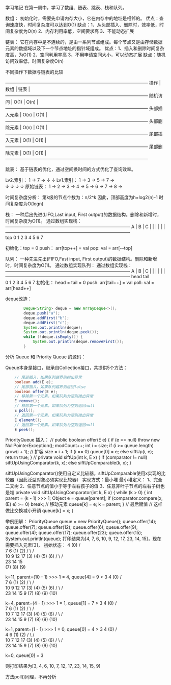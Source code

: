 学习笔记
在第一周中，学习了数组、链表、跳表、栈和队列。

数组：
初始化时，需要先申请内存大小，它在内存中的地址是相邻的。
优点：查询速度快，时间复杂度可以达到O(1)
缺点：1、从头部插入、删除时，效率低，时间复杂度为O(n)
2、内存利用率低，空间要求高
3、不能动态扩展

链表：
它在内存中是不连续的，是由一系列节点组成。每个节点又是由存储数据元素的数据域以及下一个节点地址的指针域组成。
优点：1、插入和删除时间复杂度高，为O(1)
2、空间利用率高
3、不用申请空间大小，可以动态扩展
缺点：随机访问效率低，时间复杂度O(n)

不同操作下数据与链表的比较

————————————————————————————————
操作       | 数组     | 链表     |
————————————————————————————————
随机访问    | O(1)    | O(n)    |
————————————————————————————————
头部插入元素 | O(n)    | O(1)    |
————————————————————————————————
头部删除元素 | O(n)    | O(1)    |
————————————————————————————————
尾部插入元素 | O(1)    | O(1)    |
————————————————————————————————
尾部删除元素 | O(1)    | O(1)    |
————————————————————————————————

跳表：
基于链表的优化，通过空间换时间的方式优化了查询效率。

Lv2.索引：   1           →           7     →
            ↓                       ↓
Lv1.索引：   1   →   3   →   5   →   7     →    
            ↓       ↓       ↓       ↓
原始链表：    1 → 2 → 3 → 4 → 5 → 6 → 7 → 8 → 

时间复杂度分析：
第k级的节点个数为：n/2^k
因此，顶部高度为h=log2(n)-1
时间复杂度为O(logn)

栈：
一种后出先进(LIFO,Last input, First output)的数据结构。删除和新增时，时间复杂度为O(1)。
通过数组实现栈：
    ————————————————————————————
     A | B | C |  |  |  |  |  |
    ————————————————————————————    
               top
     0   1   2   3  4  5  6  7

初始化：top = 0
push： arr[top++] = val
pop:  val = arr[--top]
 
队列：
一种先进先出(FIFO,Fast input, First output)的数据结构。删除和新增时，时间复杂度为O(1)。
通过数组实现队列：
通过数组实现栈：
    ————————————————————————————
     A | B | C |  |  |  |  |  |
    ————————————————————————————
   head         tail                   
     0   1   2   3  4  5  6  7
初始化： head = tail = 0
push: arr[tail++] = val
poll:  val = arr[head++]

deque改造：
```JAVA
        Deque<String> deque = new ArrayDeque<>();
        deque.push("a");
        deque.addFirst("b");
        deque.addFirst("c");
        System.out.println(deque);
        System.out.println(deque.peek());
        while (!deque.isEmpty()) {
            System.out.println(deque.removeFirst());
        }
``` 
      
分析 Queue 和 Priority Queue 的源码：

Queue本身是接口，继承自Collection接口，共提供5个方法：
```JAVA
    // 尾部插入，如果队列越界则抛出异常
    boolean add(E e);
    // 尾部插入，如果队列越界则返回false
    boolean offer(E e);
    // 移除第一个元素，如果队列为空则抛出异常
    E remove();
    // 移除第一个元素，如果队列为空则返回null
    E poll();
    // 返回第一个元素，如果队列为空则抛出异常
    E element();
    // 返回第一个元素，如果队列为空则返回null
    E peek();
```

PriorityQueue
插入：
    //
    public boolean offer(E e) {
        if (e == null)
            throw new NullPointerException();
        modCount++;
        int i = size;
        if (i >= queue.length)
            grow(i + 1); // 扩容
        size = i + 1;
        if (i == 0)
            queue[0] = e;
        else
            siftUp(i, e);
        return true;
    }
    //
    private void siftUp(int k, E x) {
        if (comparator != null)
            siftUpUsingComparator(k, x);
        else
            siftUpComparable(k, x);
    }
    
siftUpUsingComparator()使用自定义比较器，siftUpComparable使用x实现的比较器（因此泛型对象必须实现比较器）
实现方式：最小堆
最小堆定义：
1、完全二叉树
2、任意节点的值小于等于左右孩子的值
3、任意非叶子节点的左右子树也是堆
    private void siftUpUsingComparator(int k, E x) {
        while (k > 0) {
            int parent = (k - 1) >>> 1;
            Object e = queue[parent];
            if (comparator.compare(x, (E) e) >= 0)
                break;
            // 移动元素
            queue[k] = e;
            k = parent;
        }
        // 最后赋值
        // 这样做比交换减小开销
        queue[k] = x;
    }

举例图解：
PriorityQueue queue = new PriorityQueue();
queue.offer(14);
queue.offer(7);
queue.offer(12);
queue.offer(6);
queue.offer(9);
queue.offer(4);
queue.offer(17);
queue.offer(23);
queue.offer(15);
System.out.println(queue);
打印结果为[4, 7, 6, 10, 9, 12, 17, 23, 14, 15]，现在需要插入元素[3]，
初始状态：
             4
            (0)
          /    \
         7       6
        (1)     (2)
      /   \    /  \
    10     9  12   17
    (3)   (4) (5) (6)
   /  \   /  \
 23  14  15  
(7) (8) (9) 

k=11, parent=(10 - 1) >>> 1 = 4, queue[4] = 9 > 3
             4
            (0)
          /    \
         7       6
        (1)     (2)
      /   \    /  \
    10     9  12   17
    (3)   (4) (5) (6)
   /  \   /  \
 23  14  15  9
(7) (8) (9) (10)

k=4, parent=(4 - 1) >>> 1 = 1, queue[1] = 7 > 3
             4
            (0)
          /    \
         7       6
        (1)     (2)
      /   \    /  \
    10     7  12   17
    (3)   (4) (5) (6)
   /  \   /  \
 23  14  15  9
(7) (8) (9) (10)

k=1, parent=(1 - 1) >>> 1 = 0, queue[0] = 4 > 3
             4
            (0)
          /    \
         4       6
        (1)     (2)
      /   \    /  \
    10     7  12   17
    (3)   (4) (5) (6)
   /  \   /  \
 23  14  15  9
(7) (8) (9) (10)

k=0, queue[0] = 3

则打印结果为[3, 4, 6, 10, 7, 12, 17, 23, 14, 15, 9]

方法poll()同理，不再分析








 
 
